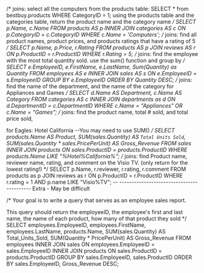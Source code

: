 /* joins: select all the computers from the products table:
SELECT * from bestbuy.products WHERE CategoryID = 1;
using the products table and the categories table, return the product name and the category name */
SELECT p.Name, c.Name
FROM products AS p
INNER JOIN categories AS c
ON p.CategoryID = c.CategoryID
WHERE c.Name = 'Computers';
/* joins: find all product names, product prices, and products ratings that have a rating of 5 */
SELECT p.Name, p.Price, r.Rating
FROM products AS p
JOIN reviews AS r
ON p.ProductID = r.ProductID
WHERE r.Rating = 5;
/* joins: find the employee with the most total quantity sold.  use the sum() function and group by */
SELECT e.EmployeeID, e.FirstName, e.LastName, Sum(Quantity) as Quantity
FROM employees AS e
INNER JOIN sales AS s ON e.EmployeeID = s.EmployeeID
GROUP BY e.EmployeeID
ORDER BY Quantity DESC;
/* joins: find the name of the department, and the name of the category for Appliances and Games */
SELECT d.Name AS Department, c.Name AS Category
FROM categories AS c
INNER JOIN departments as d
ON d.DepartmentID = c.DepartmentID
WHERE c.Name = "Appliances" OR c.Name = "Games";
/* joins: find the product name, total # sold, and total price sold,

 for Eagles: Hotel California --You may need to use SUM() */
SELECT products.Name AS Product, SUM(sales.Quantity) AS `Total Units Sold`,
SUM(sales.Quantity * sales.PricePerUnit) AS Gross_Revenue
FROM sales
INNER JOIN products
ON sales.ProductID = products.ProductID
WHERE products.Name LIKE "%Hotel%California%";
/* joins: find Product name, reviewer name, rating, and comment on the Visio TV. (only return for the lowest rating!) */
SELECT p.Name, r.reviewer, r.rating, r.comment
FROM products as p
JOIN reviews as r
ON p.ProductID = r.ProductID
WHERE r.rating = 1 AND p.name LIKE "Visio%TV";
-- ------------------------------------------ Extra - May be difficult

/* Your goal is to write a query that serves as an employee sales report.

This query should return the employeeID, the employee's first and last name, the name of each product, how many of that product they sold */
SELECT employees.EmployeeID, employees.FirstName, employees.LastName, 
products.Name, SUM(sales.Quantity) AS Total_Units_Sold, SUM(Quantity * PricePerUnit) AS Gross_Revenue
FROM employees
INNER JOIN sales
ON employees.EmployeeID = sales.EmployeeID
INNER JOIN products
ON sales.ProductID = products.ProductID
GROUP BY sales.EmployeeID, sales.ProductID
ORDER BY sales.EmployeeID, Gross_Revenue DESC;